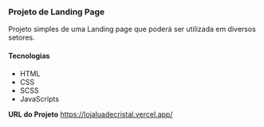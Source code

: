 ### Projeto de Landing Page

Projeto simples de uma Landing page que poderá ser utilizada em diversos setores.

#### Tecnologias
- HTML
- CSS
- SCSS
- JavaScripts

**URL do Projeto**
https://lojaluadecristal.vercel.app/
